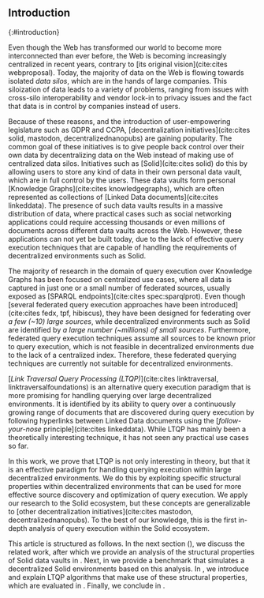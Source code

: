 ## Introduction
{:#introduction}

Even though the Web has transformed our world to become more interconnected than ever before,
the Web is becoming increasingly centralized in recent years, contrary to [its original vision](cite:cites webproposal).
Today, the majority of data on the Web is flowing towards isolated *data silos*,
which are in the hands of large companies.
This siloization of data leads to a variety of problems,
ranging from issues with cross-silo interoperability and vendor lock-in
to privacy issues and the fact that data is in control by companies instead of users.

Because of these reasons, and the introduction of user-empowering legislature such as GDPR and CCPA,
[decentralization initiatives](cite:cites solid, mastodon, decentralizednanopubs) are gaining popularity.
The common goal of these initiatives is
to give people back control over their own data
by decentralizing data on the Web instead of making use of centralized data silos.
Initiatives such as [Solid](cite:cites solid) do this by allowing users to store any kind of data in their own personal data vault,
which are in full control by the users.
These data vaults form personal [Knowledge Graphs](cite:cites knowledgegraphs), which are often represented as collections of [Linked Data documents](cite:cites linkeddata).
The presence of such data vaults results in a massive distribution of data,
where practical cases such as social networking applications could require accessing thousands or even millions of documents
across different data vaults across the Web.
However, these applications can not yet be built today,
due to the lack of effective query execution techniques that are capable of handling the requirements of decentralized environments such as Solid.

The majority of research in the domain of query execution over Knowledge Graphs has been focused on centralized use cases,
where all data is captured in just one or a small number of federated sources, usually exposed as [SPARQL endpoints](cite:cites spec:sparqlprot).
Even though [several federated query execution approaches have been introduced](cite:cites fedx, tpf, hibiscus),
they have been designed for federating over *a few (~10) large sources*,
while decentralized environments such as Solid are identified by *a large number (~millions) of small sources*.
Furthermore, federated query execution techniques assume all sources to be known prior to query execution,
which is not feasible in decentralized environments due to the lack of a centralized index.
Therefore, these federated querying techniques are currently not suitable for decentralized environments.

[*Link Traversal Query Processing (LTQP)*](cite:cites linktraversal, linktraversalfoundations)
is an alternative query execution paradigm that is more promising for handling querying over large decentralized environments.
It is identified by its ability to query over a continuously growing range of documents that are discovered during query execution
by following hyperlinks between Linked Data documents using the [*follow-your-nose* principle](cite:cites linkeddata).
While LTQP has mainly been a theoretically interesting technique, it has not seen any practical use cases so far.

In this work, we prove that LTQP is not only interesting in theory,
but that it is an effective paradigm for handling querying execution within large decentralized environments.
We do this by exploiting specific structural properties within decentralized environments
that can be used for more effective source discovery and optimization of query execution.
We apply our research to the Solid ecosystem,
but these concepts are generalizable to [other decentralization initiatives](cite:cites mastodon, decentralizednanopubs).
To the best of our knowledge, this is the first in-depth analysis of query execution within the Solid ecosystem.

This article is structured as follows.
In the next section ([](#related-work)), we discuss the related work,
after which we provide an analysis of the structural properties of Solid data vaults in [](#solid).
Next, in [](#benchmark) we provide a benchmark that simulates a decentralized Solid environments based on this analysis.
In [](#approach), we introduce and explain LTQP algorithms that make use of these structural properties,
which are evaluated in [](#evaluation).
Finally, we conclude in [](#conclusions).



<!--
Contributions:
- Analysis of structural properties in solid pods
- SolidBench: Benchmark to simulate a Web of data with configurable structural axioms
- Guided link traversal algorithms for querying over Solid data vaults
- Implementation of existing (all?) and new algorithms
- An evaluation of link traversal algorithms within a simulated Web of Solid data vaults
{:.todo}
-->
